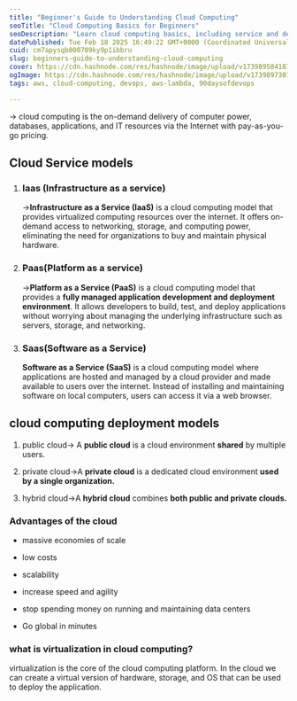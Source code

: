 ```yaml
---
title: "Beginner's Guide to Understanding Cloud Computing"
seoTitle: "Cloud Computing Basics for Beginners"
seoDescription: "Learn cloud computing basics, including service and deployment models, and key advantages. Perfect for beginners seeking a concise overview"
datePublished: Tue Feb 18 2025 16:49:22 GMT+0000 (Coordinated Universal Time)
cuid: cm7apysqb000709ky9p1ibbru
slug: beginners-guide-to-understanding-cloud-computing
cover: https://cdn.hashnode.com/res/hashnode/image/upload/v1739895841870/76f3df39-64e3-4e59-a533-b4668a01b23f.png
ogImage: https://cdn.hashnode.com/res/hashnode/image/upload/v1739897301683/b1661e44-d990-4e0a-8041-d2ce37fc62d6.png
tags: aws, cloud-computing, devops, aws-lambda, 90daysofdevops

---
```


→ cloud computing is the on-demand delivery of computer power, databases, applications, and IT resources via the Internet with pay-as-you-go pricing.

## Cloud Service models

1. ### Iaas (Infrastructure as a service)
    
    →**Infrastructure as a Service (IaaS)** is a cloud computing model that provides virtualized computing resources over the internet. It offers on-demand access to networking, storage, and computing power, eliminating the need for organizations to buy and maintain physical hardware.
    
2. ### Paas(Platform as a service)
    
    →**Platform as a Service (PaaS)** is a cloud computing model that provides a **fully managed application development and deployment environment**. It allows developers to build, test, and deploy applications without worrying about managing the underlying infrastructure such as servers, storage, and networking.
    
3. ### Saas(**Software as a Service**)
    
    **Software as a Service (SaaS)** is a cloud computing model where applications are hosted and managed by a cloud provider and made available to users over the internet. Instead of installing and maintaining software on local computers, users can access it via a web browser.
    

## cloud computing deployment models

1. public cloud→ A **public cloud** is a cloud environment **shared** by multiple users.
    
2. private cloud→A **private cloud** is a dedicated cloud environment **used by a single organization.**
    
3. hybrid cloud→A **hybrid cloud** combines **both public and private clouds.**
    

### Advantages of the cloud

* massive economies of scale
    
* low costs
    
* scalability
    
* increase speed and agility
    
* stop spending money on running and maintaining data centers
    
* Go global in minutes
    

### what is virtualization in cloud computing?

virtualization is the core of the cloud computing platform. In the cloud we can create a virtual version of hardware, storage, and OS that can be used to deploy the application.